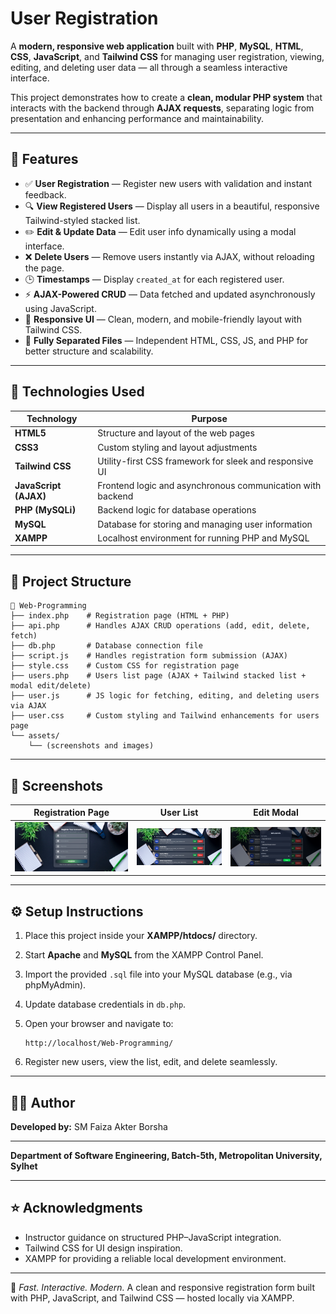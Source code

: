 # User Registration 

A **modern, responsive web application** built with **PHP**, **MySQL**, **HTML**, **CSS**, **JavaScript**, and **Tailwind CSS** for managing user registration, viewing, editing, and deleting user data — all through a seamless interactive interface.

This project demonstrates how to create a **clean, modular PHP system** that interacts with the backend through **AJAX requests**, separating logic from presentation and enhancing performance and maintainability.

---

## 🚀 Features

* ✅ **User Registration** — Register new users with validation and instant feedback.
* 🔍 **View Registered Users** — Display all users in a beautiful, responsive Tailwind-styled stacked list.
* ✏️ **Edit & Update Data** — Edit user info dynamically using a modal interface.
* ❌ **Delete Users** — Remove users instantly via AJAX, without reloading the page.
* 🕒 **Timestamps** — Display `created_at` for each registered user.
* ⚡ **AJAX-Powered CRUD** — Data fetched and updated asynchronously using JavaScript.
* 🎨 **Responsive UI** — Clean, modern, and mobile-friendly layout with Tailwind CSS.
* 🔗 **Fully Separated Files** — Independent HTML, CSS, JS, and PHP for better structure and scalability.

---

## 🧠 Technologies Used

| Technology            | Purpose                                                    |
| --------------------- | ---------------------------------------------------------- |
| **HTML5**             | Structure and layout of the web pages                      |
| **CSS3**              | Custom styling and layout adjustments                      |
| **Tailwind CSS**      | Utility-first CSS framework for sleek and responsive UI    |
| **JavaScript (AJAX)** | Frontend logic and asynchronous communication with backend |
| **PHP (MySQLi)**      | Backend logic for database operations                      |
| **MySQL**             | Database for storing and managing user information         |
| **XAMPP**             | Localhost environment for running PHP and MySQL            |

---

## 📂 Project Structure

```
📁 Web-Programming
├── index.php    # Registration page (HTML + PHP)
├── api.php      # Handles AJAX CRUD operations (add, edit, delete, fetch) 
├── db.php       # Database connection file   
├── script.js    # Handles registration form submission (AJAX)
├── style.css    # Custom CSS for registration page
├── users.php    # Users list page (AJAX + Tailwind stacked list + modal edit/delete)               
├── user.js      # JS logic for fetching, editing, and deleting users via AJAX
├── user.css     # Custom styling and Tailwind enhancements for users page                      
└── assets/
    └── (screenshots and images)
```

---

## 📸 Screenshots

| Registration Page                            | User List                            | Edit Modal                            |
| -------------------------------------------- | ------------------------------------ | ------------------------------------- |
| ![Registration Page](assets/registration_page.png) | ![User List](assets/user_page.png) | ![Edit Modal](assets/edit_modal.png) |

---

## ⚙️ Setup Instructions

1. Place this project inside your **XAMPP/htdocs/** directory.

2. Start **Apache** and **MySQL** from the XAMPP Control Panel.

3. Import the provided `.sql` file into your MySQL database (e.g., via phpMyAdmin).

4. Update database credentials in `db.php`.

5. Open your browser and navigate to:

   ```
   http://localhost/Web-Programming/
   ```

6. Register new users, view the list, edit, and delete seamlessly.


---

## 👨‍💻 Author

**Developed by:** SM Faiza Akter Borsha

---
**Department of Software Engineering, Batch-5th, Metropolitan University, Sylhet**

---

## ⭐ Acknowledgments

* Instructor guidance on structured PHP–JavaScript integration.
* Tailwind CSS for UI design inspiration.
* XAMPP for providing a reliable local development environment.

---

🩵 *Fast. Interactive. Modern.*
A clean and responsive registration form built with PHP, JavaScript, and Tailwind CSS — hosted locally via XAMPP.
